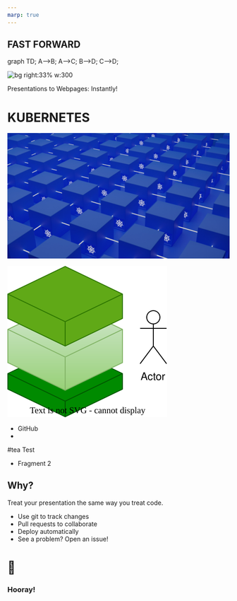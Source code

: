 ```yaml
---
marp: true
---
```


<!--
theme: uncover
style: |
  .fa-twitter { color: aqua; }
  .fa-mastodon { color: purple; }
  .fa-linkedin { color: blue; }
  .fa-window-maximize { color: skyblue; }
  @import 'https://cdnjs.cloudflare.com/ajax/libs/font-awesome/6.3.0/css/all.min.css'


transition: dissolve
class:
 - invert
headingDivider: 2 
paginate: true
-->

<!--
_class:
 - lead
 - invert
-->

## FAST FORWARD 
<script type="module">
  import mermaid from 'https://cdn.jsdelivr.net/npm/mermaid@10/dist/mermaid.esm.min.mjs';
  mermaid.initialize({ startOnLoad: true });
</script>

<div class="mermaid">
graph TD;
    A-->B;
    A-->C;
    B-->D;
    C-->D;
</div>

![bg right:33% w:300](https://www.randers.dk/static/logo.svg)

Presentations to Webpages: Instantly!

#  KUBERNETES

![bg](./img/k8s-pods.jpg)

![](img/stack.drawio.svg)
* <i class="fa-brands fa-github"></i> GitHub
* 
#tea<i class="fa fa-cubes"></i>
 Test
* Fragment 2



## Why?
<!-- backgroundImage: "linear-gradient(to bottom, #67b8e3, #0288d1)" -->

Treat your presentation the same way you treat code.

- Use git to track changes
- Pull requests to collaborate
- Deploy automatically
- See a problem? Open an issue!



# 🎉
<!--
_class:
 - lead
 - invert
-->
### Hooray!


